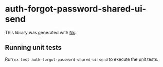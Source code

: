# auth-forgot-password-shared-ui-send

This library was generated with [Nx](https://nx.dev).

## Running unit tests

Run `nx test auth-forgot-password-shared-ui-send` to execute the unit tests.
